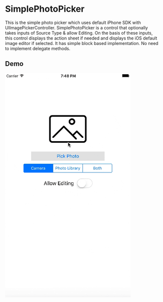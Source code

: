 # SimplePhotoPicker
This is the simple photo picker which uses default iPhone SDK with UIImagePickerController.
SimplePhotoPicker is a control that optionally takes inputs of Source Type & allow Editing. On the basis of these inputs, this control displays the action sheet if needed and displays the iOS default image editor if selected. It has simple block based implementation. No need to implement delegate methods.

## Demo
![gif1](https://raw.githubusercontent.com/asifbilal786/SimplePhotoPicker/screenshots/SimplePhotoPicker.gif)
